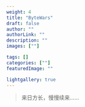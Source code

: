 ```yaml
---
weight: 4
title: "ByteWars"
draft: false
author: ""
authorLink: ""
description: ""
images: [""]

tags: []
categories: [""]
featuredImage: ""

lightgallery: true
---
```



> 来日方长，慢慢续来......